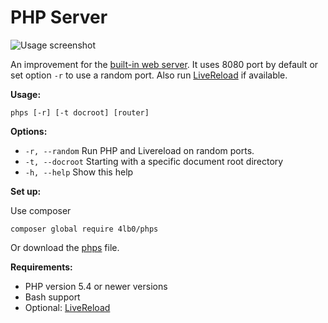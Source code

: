 # PHP Server

![Usage screenshot](https://user-images.githubusercontent.com/142173/139636053-e3d177a7-1cab-4012-bd17-a203869eaa5a.png)

An improvement for the [built-in web server](https://www.php.net/manual/en/features.commandline.webserver.php). 
It uses 8080 port by default or set option `-r` to use a random port.
Also run [LiveReload](https://www.npmjs.com/package/livereload) if available.

**Usage:**

    phps [-r] [-t docroot] [router]

**Options:**

* `-r, --random`	Run PHP and Livereload on random ports.
* `-t, --docroot`	Starting with a specific document root directory
* `-h, --help`	Show this help

**Set up:**

Use composer 

    composer global require 4lb0/phps

Or download the [phps](/phps) file.

**Requirements:**

* PHP version 5.4 or newer versions
* Bash support
* Optional: [LiveReload](https://www.npmjs.com/package/livereload)
